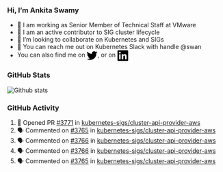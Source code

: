 ### Hi, I’m Ankita Swamy

- 💼 I am working as Senior Member of Technical Staff at VMware
- 👀 I am an active contributor to SIG cluster lifecycle 
- 💞️ I’m looking to collaborate on Kubernetes and SIGs
- 💬 You can reach me out on Kubernetes Slack with handle @swan
- You can also find me on <a href="https://twitter.com/SwamyAnkita" target="blank"><img align="center" src="https://raw.githubusercontent.com/Ankitasw/Ankitasw/master/svg/twitter.svg" alt="Ankitasw" height="25" width="25" color="#1DA1f2" /></a>, or on <a href="https://www.linkedin.com/in/Ankitaswamy/" target="blank"><img align="center" src="https://raw.githubusercontent.com/Ankitasw/Ankitasw/master/svg/linkedin.svg" alt="Ankitasw" height="25" width="25" /></a>

### GitHub Stats
![Github stats](https://github-readme-stats.vercel.app/api?username=Ankitasw&count_private=true&show_icons=true&theme=tokyonight)

### GitHub Activity 
<!--START_SECTION:activity-->
1. 💪 Opened PR [#3771](https://github.com/kubernetes-sigs/cluster-api-provider-aws/pull/3771) in [kubernetes-sigs/cluster-api-provider-aws](https://github.com/kubernetes-sigs/cluster-api-provider-aws)
2. 🗣 Commented on [#3765](https://github.com/kubernetes-sigs/cluster-api-provider-aws/issues/3765) in [kubernetes-sigs/cluster-api-provider-aws](https://github.com/kubernetes-sigs/cluster-api-provider-aws)
3. 🗣 Commented on [#3766](https://github.com/kubernetes-sigs/cluster-api-provider-aws/issues/3766) in [kubernetes-sigs/cluster-api-provider-aws](https://github.com/kubernetes-sigs/cluster-api-provider-aws)
4. 🗣 Commented on [#3766](https://github.com/kubernetes-sigs/cluster-api-provider-aws/issues/3766) in [kubernetes-sigs/cluster-api-provider-aws](https://github.com/kubernetes-sigs/cluster-api-provider-aws)
5. 🗣 Commented on [#3765](https://github.com/kubernetes-sigs/cluster-api-provider-aws/issues/3765) in [kubernetes-sigs/cluster-api-provider-aws](https://github.com/kubernetes-sigs/cluster-api-provider-aws)
<!--END_SECTION:activity-->
